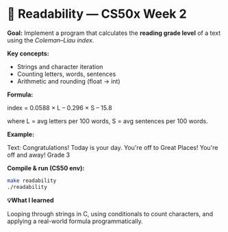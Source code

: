 # 📖 Readability — CS50x Week 2

**Goal:** Implement a program that calculates the **reading grade level** of a text using the *Coleman–Liau index*.

**Key concepts:**
- Strings and character iteration  
- Counting letters, words, sentences  
- Arithmetic and rounding (float → int)  

**Formula:**  

index = 0.0588 × L – 0.296 × S – 15.8

where L = avg letters per 100 words, S = avg sentences per 100 words.

**Example:**

Text: Congratulations! Today is your day. You're off to Great Places! You're off and away!
Grade 3

**Compile & run (CS50 env):**
```bash
make readability
./readability
```
**💡What I learned**

Looping through strings in C, using conditionals to count characters, and applying a real-world formula programmatically.
